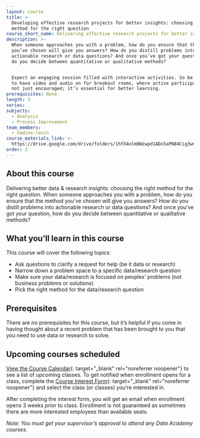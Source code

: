 ```yaml
---
layout: course
title: >-
  Developing effective research projects for better insights: choosing the right
  method for the right question
course_short_name: Delivering effective research projects for better insights
description: >-
  When someone approaches you with a problem, how do you ensure that the method
  you’ve chosen will give you answers? How do you distill problems into
  actionable research or data questions? And once you’ve got your question, how
  do you decide between quantitative or qualitative methods? 


  Expect an engaging session filled with interactive activities. So be prepared
  to have video and audio on for breakout rooms, where active participation is
  not just encouraged; it’s essential for better learning. 
prerequisites: None
length: 3
series:
subjects:
  - Analysis
  - Process Improvement
team_members:
  - nadine-levin
course_materials_link: >-
  https://drive.google.com/drive/folders/1hfX4olmBWzwpd1ADx5aPN84Cig3wmSCM?usp=share_link
order: 2
---
```

## About this course

Delivering better data & research insights: choosing the right method for the right question. When someone approaches you with a problem, how do you ensure that the method you’ve chosen will give you answers? How do you distill problems into actionable research or data questions? And once you’ve got your question, how do you decide between quantitative or qualitative methods?

## What you’ll learn in this course

This course will cover the following topics:

* Ask questions to clarify a request for help (be it data or research)
* Narrow down a problem space to a specific data/research question
* Make sure your data/research is focused on peoples’ problems (not business problems or solutions)
* Pick the right method for the data/research question

## Prerequisites

There are no prerequisites for this course, but it’s helpful if you come in having thought about a recent problem that has been brought to you that you need to use data or research to solve.

## Upcoming courses scheduled

[View the Course Calendar](https://datasf.org/academy/calendar/){: target="_blank" rel="noreferrer noopener"} to see a list of upcoming classes. To get notified when enrollment opens for a class, complete the [Course Interest Form](https://docs.google.com/forms/d/e/1FAIpQLSdbubwh6VG_QXphYMfJ-YHGqACK5uhlbv6Qs1hdrLaiFnJQCA/viewform){: target="_blank" rel="noreferrer noopener"} and select the class (or classes) you’re interested in.

After completing the interest form, you will get an email when enrollment opens 3 weeks prior to class. Enrollment is not guaranteed as sometimes there are more interested employees than available seats.

*Note: You must get your supervisor’s approval to attend any Data Academy courses.*